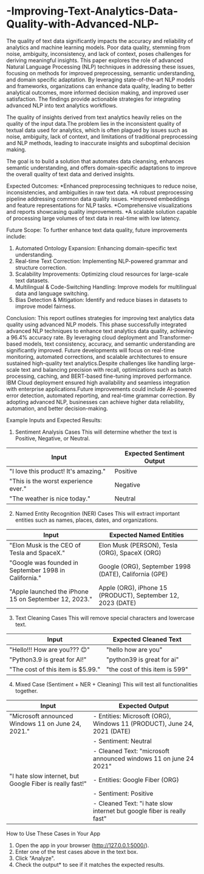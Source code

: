 # -Improving-Text-Analytics-Data-Quality-with-Advanced-NLP-

The quality of text data significantly impacts the accuracy and reliability of analytics and 
machine learning models. Poor data quality, stemming from noise, ambiguity, inconsistency, 
and lack of context, poses challenges for deriving meaningful insights. This paper explores the 
role of advanced Natural Language Processing (NLP) techniques in addressing these issues, 
focusing on methods for improved preprocessing, semantic understanding, and domain
specific adaptation. By leveraging state-of-the-art NLP models and frameworks, organizations 
can enhance data quality, leading to better analytical outcomes, more informed decision
making, and improved user satisfaction. The findings provide actionable strategies for 
integrating advanced NLP into text analytics workflows.

The quality of insights derived from text analytics heavily relies on the quality of the input 
data.The problem lies in the inconsistent quality of textual data used for analytics, which is 
often plagued by issues such as noise, ambiguity, lack of context, and limitations of traditional 
preprocessing and NLP methods, leading to inaccurate insights and suboptimal decision
making.  

The goal is to build a solution that automates data cleansing, enhances semantic understanding, 
and offers domain-specific adaptations to improve the overall quality of text data and derived 
insights. 

Expected Outcomes:
*Enhanced preprocessing techniques to reduce noise, inconsistencies, and ambiguities 
in raw text data. 
*A robust preprocessing pipeline addressing common data quality issues. 
*Improved embeddings and feature representations for NLP tasks. 
*Comprehensive visualizations and reports showcasing quality improvements. 
*A scalable solution capable of processing large volumes of text data in real-time with 
low latency.

Future Scope:
To further enhance text data quality, future improvements include:
1.	Automated Ontology Expansion: Enhancing domain-specific text understanding.
2.	Real-time Text Correction: Implementing NLP-powered grammar and structure correction.
3.	Scalability Improvements: Optimizing cloud resources for large-scale text datasets.
4.	Multilingual & Code-Switching Handling: Improve models for multilingual data and language switching.
5.	Bias Detection & Mitigation: Identify and reduce biases in datasets to improve model fairness.

Conclusion:
This report outlines strategies for improving text analytics data quality using advanced NLP models. This phase successfully integrated advanced NLP techniques to enhance text analytics data quality, achieving a 96.4% accuracy rate. By leveraging cloud deployment and Transformer-based models, text consistency, accuracy, and semantic understanding are significantly improved. Future developments will focus on real-time monitoring, automated corrections, and scalable architectures to ensure sustained high-quality text analytics.Despite challenges like handling large-scale text and balancing precision with recall, optimizations such as batch processing, caching, and BERT-based fine-tuning improved performance. IBM Cloud deployment ensured high availability and seamless integration with enterprise applications.Future improvements could include AI-powered error detection, automated reporting, and real-time grammar correction. By adopting advanced NLP, businesses can achieve higher data reliability, automation, and better decision-making.

Example Inputs and Expected Results:

1. Sentiment Analysis Cases
This will determine whether the text is Positive, Negative, or Neutral.

|                  Input               | Expected Sentiment Output |
|--------------------------------------|---------------------------|
| "I love this product! It's amazing." |         Positive          |
| "This is the worst experience ever." |         Negative          |
| "The weather is nice today."         |          Neutral          |

2. Named Entity Recognition (NER) Cases
This will extract important entities such as names, places, dates, and organizations.

|                           Input                       |                Expected Named Entities                        |
|-------------------------------------------------------|---------------------------------------------------------------|
| "Elon Musk is the CEO of Tesla and SpaceX."           |  Elon Musk (PERSON), Tesla (ORG), SpaceX (ORG)                |
| "Google was founded in September 1998 in California." |  Google (ORG), September 1998 (DATE), California (GPE)        |
| "Apple launched the iPhone 15 on September 12, 2023." |  Apple (ORG), iPhone 15 (PRODUCT), September 12, 2023 (DATE)  |

3. Text Cleaning Cases
This will remove special characters and lowercase text.

|               Input                |      Expected Cleaned Text      |
|------------------------------------|---------------------------------|
| "Hello!!! How are you??? 😊"       |  "hello how are you"            |
| "Python3.9 is great for AI!"       | "python39 is great for ai"      |
| "The cost of this item is $5.99."  | "the cost of this item is 599"  |

4. Mixed Case (Sentiment + NER + Cleaning)
This will test all functionalities together.

|                         Input                            |                                             Expected Output                                           |
|------------------------------------------------------    |-------------------------------------------------------------------------------------------------------|
| "Microsoft announced Windows 11 on June 24, 2021."       | - Entities: Microsoft (ORG), Windows 11 (PRODUCT), June 24, 2021 (DATE) <br> 
                                                           | - Sentiment: Neutral <br> 
                                                           | - Cleaned Text: "microsoft announced windows 11 on june 24 2021" |
| "I hate slow internet, but Google Fiber is really fast!" | - Entities: Google Fiber (ORG) <br> 
                                                           | - Sentiment: Positive <br>
                                                           | - Cleaned Text: "i hate slow internet but google fiber is really fast" |


How to Use These Cases in Your App
1. Open the app in your browser (http://127.0.0.1:5000/).
2. Enter one of the test cases above in the text box.
3. Click "Analyze".
4. Check the output* to see if it matches the expected results.
